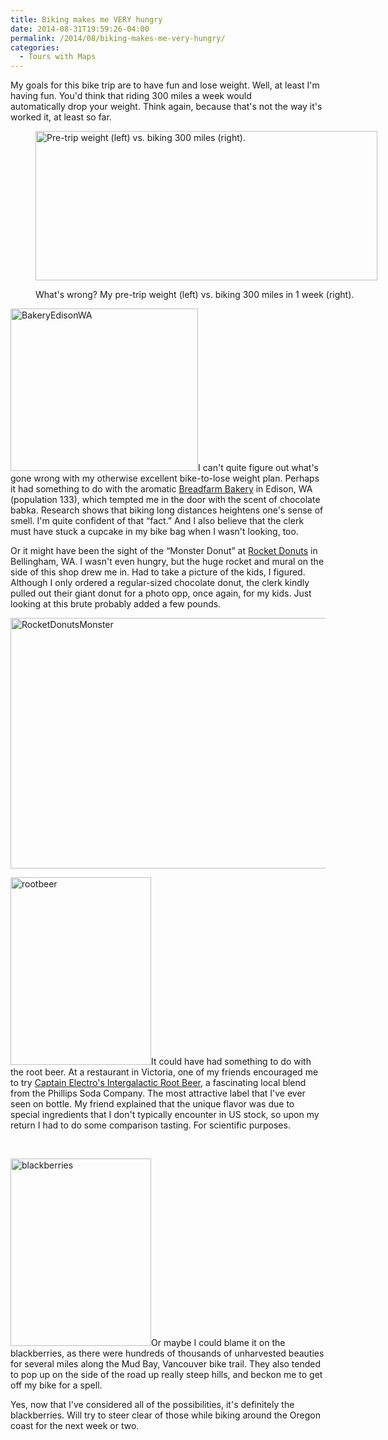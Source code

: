 ```yaml
---
title: Biking makes me VERY hungry
date: 2014-08-31T19:59:26-04:00
permalink: /2014/08/biking-makes-me-very-hungry/
categories:
  - Tours with Maps
---
```

My goals for this bike trip are to have fun and lose weight. Well, at least I'm having fun. You'd think that riding 300 miles a week would automatically drop your weight. Think again, because that's not the way it's worked it, at least so far.<figure id="attachment_63" aria-describedby="caption-attachment-63" style="width: 547px" class="wp-caption aligncenter">

[<img class="size-full wp-image-63" src="http://jackbikes.org/wp-content/uploads/2014/08/WeightWeek1.jpg" alt="Pre-trip weight (left) vs. biking 300 miles (right)." width="547" height="239" srcset="https://jackbikes.org/wp-content/uploads/2014/08/WeightWeek1.jpg 547w, https://jackbikes.org/wp-content/uploads/2014/08/WeightWeek1-300x131.jpg 300w" sizes="(max-width: 547px) 100vw, 547px" />](http://jackbikes.org/wp-content/uploads/2014/08/WeightWeek1.jpg)<figcaption id="caption-attachment-63" class="wp-caption-text">What's wrong? My pre-trip weight (left) vs. biking 300 miles in 1 week (right). </figcaption></figure>

[<img class="alignright size-medium wp-image-64" src="http://jackbikes.org/wp-content/uploads/2014/08/BakeryEdisonWA-300x260.jpg" alt="BakeryEdisonWA" width="300" height="260" srcset="https://jackbikes.org/wp-content/uploads/2014/08/BakeryEdisonWA-300x260.jpg 300w, https://jackbikes.org/wp-content/uploads/2014/08/BakeryEdisonWA.jpg 525w" sizes="(max-width: 300px) 100vw, 300px" />](http://jackbikes.org/wp-content/uploads/2014/08/BakeryEdisonWA.jpg)I can't quite figure out what's gone wrong with my otherwise excellent bike-to-lose weight plan. Perhaps it had something to do with the aromatic <a href="http://www.breadfarm.com/" target="_blank">Breadfarm Bakery</a> in Edison, WA (population 133), which tempted me in the door with the scent of chocolate babka. Research shows that biking long distances heightens one's sense of smell. I'm quite confident of that &#8220;fact.&#8221; And I also believe that the clerk must have stuck a cupcake in my bike bag when I wasn't looking, too.

Or it might have been the sight of the &#8220;Monster Donut&#8221; at <a href="http://www.rocketdonuts.com/" target="_blank">Rocket Donuts</a> in Bellingham, WA. I wasn't even hungry, but the huge rocket and mural on the side of this shop drew me in. Had to take a picture of the kids, I figured. Although I only ordered a regular-sized chocolate donut, the clerk kindly pulled out their giant donut for a photo opp, once again, for my kids. Just looking at this brute probably added a few pounds.

[<img class="aligncenter size-full wp-image-65" src="http://jackbikes.org/wp-content/uploads/2014/08/RocketDonutsMonster.jpg" alt="RocketDonutsMonster" width="600" height="401" srcset="https://jackbikes.org/wp-content/uploads/2014/08/RocketDonutsMonster.jpg 600w, https://jackbikes.org/wp-content/uploads/2014/08/RocketDonutsMonster-300x200.jpg 300w" sizes="(max-width: 600px) 100vw, 600px" />](http://jackbikes.org/wp-content/uploads/2014/08/RocketDonutsMonster.jpg)

[<img class="alignright size-medium wp-image-46" src="http://jackbikes.org/wp-content/uploads/2014/08/rootbeer-225x300.jpg" alt="rootbeer" width="225" height="300" srcset="https://jackbikes.org/wp-content/uploads/2014/08/rootbeer-225x300.jpg 225w, https://jackbikes.org/wp-content/uploads/2014/08/rootbeer.jpg 480w" sizes="(max-width: 225px) 100vw, 225px" />](http://jackbikes.org/wp-content/uploads/2014/08/rootbeer.jpg)It could have had something to do with the root beer. At a restaurant in Victoria, one of my friends encouraged me to try <a href="http://phillipssoda.com/intergalactic-root-beer/" target="_blank">Captain Electro's Intergalactic Root Beer</a>, a fascinating local blend from the Phillips Soda Company. The most attractive label that I've ever seen on bottle. My friend explained that the unique flavor was due to special ingredients that I don't typically encounter in US stock, so upon my return I had to do some comparison tasting. For scientific purposes.

&nbsp;

[<img class="alignleft size-medium wp-image-66" src="http://jackbikes.org/wp-content/uploads/2014/08/blackberries-225x300.jpg" alt="blackberries" width="225" height="300" srcset="https://jackbikes.org/wp-content/uploads/2014/08/blackberries-225x300.jpg 225w, https://jackbikes.org/wp-content/uploads/2014/08/blackberries.jpg 480w" sizes="(max-width: 225px) 100vw, 225px" />](http://jackbikes.org/wp-content/uploads/2014/08/blackberries.jpg)Or maybe I could blame it on the blackberries, as there were hundreds of thousands of unharvested beauties for several miles along the Mud Bay, Vancouver bike trail. They also tended to pop up on the side of the road up really steep hills, and beckon me to get off my bike for a spell.

Yes, now that I've considered all of the possibilities, it's definitely the blackberries. Will try to steer clear of those while biking around the Oregon coast for the next week or two.

&nbsp;
